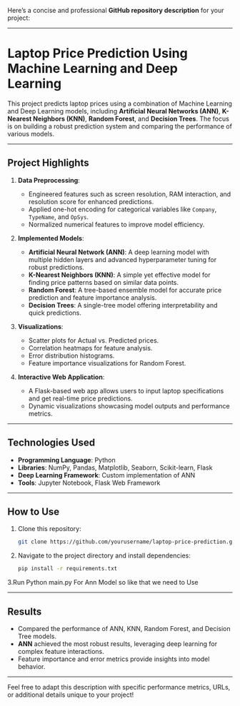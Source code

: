 Here’s a concise and professional **GitHub repository description** for your project:

---

# **Laptop Price Prediction Using Machine Learning and Deep Learning**

This project predicts laptop prices using a combination of Machine Learning and Deep Learning models, including **Artificial Neural Networks (ANN)**, **K-Nearest Neighbors (KNN)**, **Random Forest**, and **Decision Trees**. The focus is on building a robust prediction system and comparing the performance of various models.

---

## **Project Highlights**

1. **Data Preprocessing**:
   - Engineered features such as screen resolution, RAM interaction, and resolution score for enhanced predictions.
   - Applied one-hot encoding for categorical variables like `Company`, `TypeName`, and `OpSys`.
   - Normalized numerical features to improve model efficiency.

2. **Implemented Models**:
   - **Artificial Neural Network (ANN)**: A deep learning model with multiple hidden layers and advanced hyperparameter tuning for robust predictions.
   - **K-Nearest Neighbors (KNN)**: A simple yet effective model for finding price patterns based on similar data points.
   - **Random Forest**: A tree-based ensemble model for accurate price prediction and feature importance analysis.
   - **Decision Trees**: A single-tree model offering interpretability and quick predictions.

3. **Visualizations**:
   - Scatter plots for Actual vs. Predicted prices.
   - Correlation heatmaps for feature analysis.
   - Error distribution histograms.
   - Feature importance visualizations for Random Forest.

4. **Interactive Web Application**:
   - A Flask-based web app allows users to input laptop specifications and get real-time price predictions.
   - Dynamic visualizations showcasing model outputs and performance metrics.

---

## **Technologies Used**
- **Programming Language**: Python
- **Libraries**: NumPy, Pandas, Matplotlib, Seaborn, Scikit-learn, Flask
- **Deep Learning Framework**: Custom implementation of ANN
- **Tools**: Jupyter Notebook, Flask Web Framework

---

## **How to Use**
1. Clone this repository:  
   ```bash
   git clone https://github.com/yourusername/laptop-price-prediction.git
   ```
2. Navigate to the project directory and install dependencies:
   ```bash
   pip install -r requirements.txt
   ```
3.Run Python main.py For Ann Model so like that we need to Use

---

## **Results**
- Compared the performance of ANN, KNN, Random Forest, and Decision Tree models.
- **ANN** achieved the most robust results, leveraging deep learning for complex feature interactions.
- Feature importance and error metrics provide insights into model behavior.

---

Feel free to adapt this description with specific performance metrics, URLs, or additional details unique to your project!
